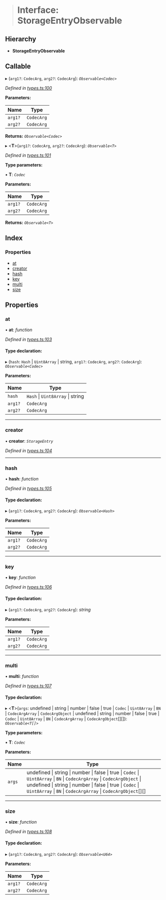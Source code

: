 > # Interface: StorageEntryObservable

## Hierarchy

* **StorageEntryObservable**

## Callable

▸ (`arg1?`: `CodecArg`, `arg2?`: `CodecArg`): *`Observable<Codec>`*

*Defined in [types.ts:100](https://github.com/polkadot-js/api/blob/d5fb040/packages/api/src/types.ts#L100)*

**Parameters:**

Name | Type |
------ | ------ |
`arg1?` | `CodecArg` |
`arg2?` | `CodecArg` |

**Returns:** *`Observable<Codec>`*

▸ <**T**>(`arg1?`: `CodecArg`, `arg2?`: `CodecArg`): *`Observable<T>`*

*Defined in [types.ts:101](https://github.com/polkadot-js/api/blob/d5fb040/packages/api/src/types.ts#L101)*

**Type parameters:**

▪ **T**: *`Codec`*

**Parameters:**

Name | Type |
------ | ------ |
`arg1?` | `CodecArg` |
`arg2?` | `CodecArg` |

**Returns:** *`Observable<T>`*

## Index

### Properties

* [at](_types_.storageentryobservable.md#at)
* [creator](_types_.storageentryobservable.md#creator)
* [hash](_types_.storageentryobservable.md#hash)
* [key](_types_.storageentryobservable.md#key)
* [multi](_types_.storageentryobservable.md#multi)
* [size](_types_.storageentryobservable.md#size)

## Properties

###  at

• **at**: *function*

*Defined in [types.ts:103](https://github.com/polkadot-js/api/blob/d5fb040/packages/api/src/types.ts#L103)*

#### Type declaration:

▸ (`hash`: `Hash` | `Uint8Array` | string, `arg1?`: `CodecArg`, `arg2?`: `CodecArg`): *`Observable<Codec>`*

**Parameters:**

Name | Type |
------ | ------ |
`hash` | `Hash` \| `Uint8Array` \| string |
`arg1?` | `CodecArg` |
`arg2?` | `CodecArg` |

___

###  creator

• **creator**: *`StorageEntry`*

*Defined in [types.ts:104](https://github.com/polkadot-js/api/blob/d5fb040/packages/api/src/types.ts#L104)*

___

###  hash

• **hash**: *function*

*Defined in [types.ts:105](https://github.com/polkadot-js/api/blob/d5fb040/packages/api/src/types.ts#L105)*

#### Type declaration:

▸ (`arg1?`: `CodecArg`, `arg2?`: `CodecArg`): *`Observable<Hash>`*

**Parameters:**

Name | Type |
------ | ------ |
`arg1?` | `CodecArg` |
`arg2?` | `CodecArg` |

___

###  key

• **key**: *function*

*Defined in [types.ts:106](https://github.com/polkadot-js/api/blob/d5fb040/packages/api/src/types.ts#L106)*

#### Type declaration:

▸ (`arg1?`: `CodecArg`, `arg2?`: `CodecArg`): *string*

**Parameters:**

Name | Type |
------ | ------ |
`arg1?` | `CodecArg` |
`arg2?` | `CodecArg` |

___

###  multi

• **multi**: *function*

*Defined in [types.ts:107](https://github.com/polkadot-js/api/blob/d5fb040/packages/api/src/types.ts#L107)*

#### Type declaration:

▸ <**T**>(`args`: undefined | string | number | false | true | `Codec` | `Uint8Array` | `BN` | `CodecArgArray` | `CodecArgObject` | undefined | string | number | false | true | `Codec` | `Uint8Array` | `BN` | `CodecArgArray` | `CodecArgObject`[][]): *`Observable<T[]>`*

**Type parameters:**

▪ **T**: *`Codec`*

**Parameters:**

Name | Type |
------ | ------ |
`args` | undefined \| string \| number \| false \| true \| `Codec` \| `Uint8Array` \| `BN` \| `CodecArgArray` \| `CodecArgObject` \| undefined \| string \| number \| false \| true \| `Codec` \| `Uint8Array` \| `BN` \| `CodecArgArray` \| `CodecArgObject`[][] |

___

###  size

• **size**: *function*

*Defined in [types.ts:108](https://github.com/polkadot-js/api/blob/d5fb040/packages/api/src/types.ts#L108)*

#### Type declaration:

▸ (`arg1?`: `CodecArg`, `arg2?`: `CodecArg`): *`Observable<U64>`*

**Parameters:**

Name | Type |
------ | ------ |
`arg1?` | `CodecArg` |
`arg2?` | `CodecArg` |